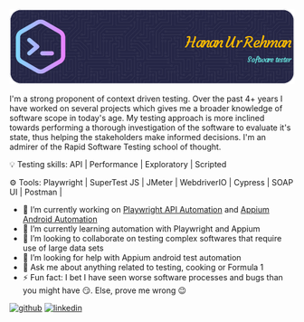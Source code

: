 ![Software tester](https://raw.githubusercontent.com/hananurrehman/hananurrehman/main/github-header-image.png)

I'm a strong proponent of context driven testing. Over the past 4+ years I have worked on several projects which gives me a broader knowledge of software scope in today's age.
My testing approach is more inclined towards performing a thorough investigation of the software to evaluate it's state, thus helping the stakeholders make informed decisions.
I'm an admirer of the Rapid Software Testing school of thought.

💡 Testing skills:  API | Performance | Exploratory | Scripted

⚙ Tools: Playwright | SuperTest JS | JMeter | WebdriverIO | Cypress | SOAP UI | Postman |

- 🔭 I’m currently working on [Playwright API Automation](https://github.com/hananurrehman/playwrightapitest) and [Appium Android Automation](https://github.com/hananurrehman/appiumpractice)
- 🌱 I’m currently learning automation with Playwright and Appium
- 👯 I’m looking to collaborate on testing complex softwares that require use of large data sets 
- 🤔 I’m looking for help with Appium android test automation 
- 💬 Ask me about anything related to testing, cooking or Formula 1 
- ⚡ Fun fact: I bet I have seen worse software processes and bugs than you might have 😏. Else, prove me wrong 😉 


[<img src='https://cdn.jsdelivr.net/npm/simple-icons@3.0.1/icons/github.svg' alt='github' height='40'>](https://github.com/hananurrehman)  [<img src='https://cdn.jsdelivr.net/npm/simple-icons@3.0.1/icons/linkedin.svg' alt='linkedin' height='40'>](https://www.linkedin.com/in/hananurrehman/)  


